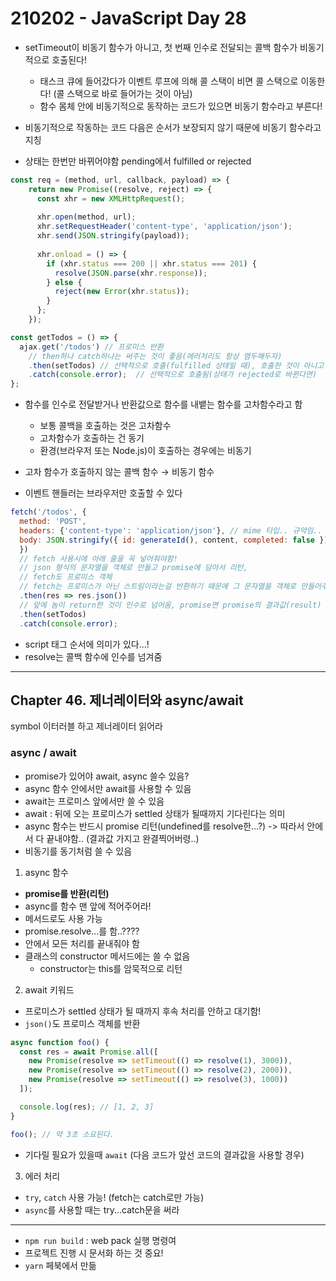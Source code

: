 # 210202 - JavaScript Day 28

- setTimeout이 비동기 함수가 아니고, 첫 번째 인수로 전달되는 콜백 함수가 비동기적으로 호출된다!
  - 태스크 큐에 들어갔다가 이벤트 루프에 의해 콜 스택이 비면 콜 스택으로 이동한다! (콜 스택으로 바로 들어가는 것이 아님)
  - 함수 몸체 안에 비동기적으로 동작하는 코드가 있으면 비동기 함수라고 부른다!
- 비동기적으로 작동하는 코드 다음은 순서가 보장되지 않기 때문에 비동기 함수라고 지칭

- 상태는 한번만 바뀌어야함 pending에서 fulfilled or rejected

```jsx
const req = (method, url, callback, payload) => {
    return new Promise((resolve, reject) => {
      const xhr = new XMLHttpRequest();
  
      xhr.open(method, url);
      xhr.setRequestHeader('content-type', 'application/json');
      xhr.send(JSON.stringify(payload));
  
      xhr.onload = () => {
        if (xhr.status === 200 || xhr.status === 201) {
          resolve(JSON.parse(xhr.response)); 
        } else {
          reject(new Error(xhr.status)); 
        }
      };
    });
```

```jsx
const getTodos = () => {
  ajax.get('/todos') // 프로미스 반환
    // then하나 catch하나는 써주는 것이 좋음(에러처리도 항상 염두해두자)
    .then(setTodos) // 선택적으로 호출(fulfilled 상태일 때), 호출한 것이 아니고 호출 위임한 것음(콜백!), 호출이였으면 setTodos()이렇게 해줘야함
    .catch(console.error);  // 선택적으로 호출됨(상태가 rejected로 바뀐다면)
};
```

- 함수를 인수로 전달받거나 반환값으로 함수를 내뱉는 함수를 고차함수라고 함
  - 보통 콜백을 호출하는 것은 고차함수 
  - 고차함수가 호출하는 건 동기
  - 환경(브라우저 또는 Node.js)이 호출하는 경우에는 비동기

- 고차 함수가 호출하지 않는 콜백 함수 &#8594; 비동기 함수 

- 이벤트 핸들러는 브라우저만 호출할 수 있다 

```jsx
fetch('/todos', {
  method: 'POST',
  headers: {'content-type': 'application/json'}, // mime 타입.. 규약임.. 왜냐고 묻지마
  body: JSON.stringify({ id: generateId(), content, completed: false })
  })
  // fetch 사용시에 아래 줄을 꼭 넣어줘야함!
  // json 형식의 문자열을 객체로 만들고 promise에 담아서 리턴,
  // fetch도 프로미스 객체
  // fetch는 프로미스가 아닌 스트림이라는걸 반환하기 때문에 그 문자열을 객체로 만들어주고 promise에 담아주는게 json()
  .then(res => res.json()) 
  // 앞에 놈이 return한 것이 인수로 넘어옴, promise면 promise의 결과값(result)
  .then(setTodos)
  .catch(console.error);
```

- script 태그 순서에 의미가 있다...!
- resolve는 콜백 함수에 인수를 넘겨줌

---
## Chapter 46. 제너레이터와 async/await

symbol 이터러블 하고 제너레이터 읽어라

### async / await
- promise가 있어야 await, async 쓸수 있음? 
- async 함수 안에서만 await를 사용할 수 있음
- await는 프로미스 앞에서만 쓸 수 있음 
- await : 뒤에 오는 프로미스가 settled 상태가 될때까지 기다린다는 의미 
- async 함수는 반드시 promise 리턴(undefined를 resolve한...?) -> 따라서 안에서 다 끝내야함.. (결과값 가지고 완결찍어버령..)
- 비동기를 동기처럼 쓸 수 있음

1. async 함수
  - **promise를 반환(리턴)**
  - async를 함수 맨 앞에 적어주어라!
  - 메서드로도 사용 가능
  - promise.resolve...를 함..????
  - 안에서 모든 처리를 끝내줘야 함
  - 클래스의 constructor 메서드에는 쓸 수 없음
    - constructor는 this를 암묵적으로 리턴

2. await 키워드
  - 프로미스가 settled 상태가 될 때까지 후속 처리를 안하고 대기함!
  - `json()`도 프로미스 객체를 반환

```jsx
async function foo() {
  const res = await Promise.all([
    new Promise(resolve => setTimeout(() => resolve(1), 3000)),
    new Promise(resolve => setTimeout(() => resolve(2), 2000)),
    new Promise(resolve => setTimeout(() => resolve(3), 1000))
  ]);

  console.log(res); // [1, 2, 3]
}

foo(); // 약 3초 소요된다.
```

- 기다릴 필요가 있을때 `await` (다음 코드가 앞선 코드의 결과값을 사용할 경우)

3. 에러 처리
  - `try`, `catch` 사용 가능! (fetch는 catch로만 가능)
  - `async`를 사용할 때는 try...catch문을 써라

---

- `npm run build` : web pack 실행 명령여
- 프로젝트 진행 시 문서화 하는 것 중요!
- `yarn` 페북에서 만듦